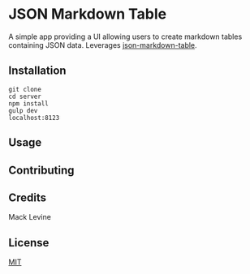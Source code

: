 # JSON Markdown Table

A simple app providing a UI allowing users to create markdown tables containing JSON data. Leverages [json-markdown-table](https://github.com/macklevine/json-markdown-table).

## Installation

```
git clone
cd server
npm install
gulp dev
localhost:8123
```

## Usage

## Contributing

## Credits

Mack Levine

## License

[MIT](LICENSE)
